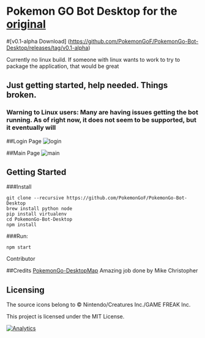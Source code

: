 # Pokemon GO Bot Desktop for the [original](https://github.com/PokemonGoF/PokemonGo-Bot)

#[v0.1-alpha Download] (https://github.com/PokemonGoF/PokemonGo-Bot-Desktop/releases/tag/v0.1-alpha)

Currently no linux build. If someone with linux wants to work to try to package the application, that would be great

## Just getting started, help needed. Things broken.

### Warning to Linux users: Many are having issues getting the bot running. As of right now, it does not seem to be supported, but it eventually will

##Login Page
![login](https://raw.githubusercontent.com/PokemonGoF/PokemonGo-Bot-Desktop/development/screenshots/Login.png)

##Main Page
![main](https://raw.githubusercontent.com/PokemonGoF/PokemonGo-Bot-Desktop/development/screenshots/Main.png)

Getting Started
---------------
###Install
```
git clone --recursive https://github.com/PokemonGoF/PokemonGo-Bot-Desktop
brew install python node
pip install virtualenv
cd PokemonGo-Bot-Desktop
npm install
```

###Run:
```
npm start
```

Contributor

##Credits
[PokemonGo-DesktopMap](https://github.com/mchristopher/PokemonGo-DesktopMap) Amazing job done by  Mike Christopher

Licensing
---------
The source icons belong to © Nintendo/Creatures Inc./GAME FREAK Inc.

This project is licensed under the MIT License.

[![Analytics](https://ga-beacon.appspot.com/UA-81468120-1/desktop-welcome-page)](https://github.com/igrigorik/ga-beacon)
